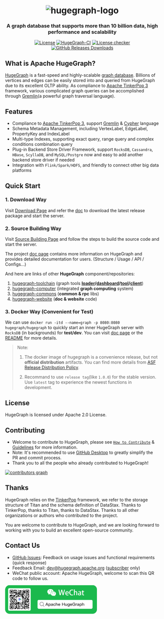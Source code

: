 <h1 align="center">
    <img width="720" alt="hugegraph-logo" src="https://github.com/apache/incubator-hugegraph/assets/38098239/e02ffaed-4562-486b-ba8f-e68d02bb0ea6" style="zoom:100%;" />
</h1>

<h3 align="center">A graph database that supports more than 10 billion data, high performance and scalability</h3>

<div align="center">

[![License](https://img.shields.io/badge/license-Apache%202-0E78BA.svg)](https://www.apache.org/licenses/LICENSE-2.0.html)
[![HugeGraph-CI](https://github.com/apache/incubator-hugegraph/actions/workflows/ci.yml/badge.svg)](https://github.com/apache/incubator-hugegraph/actions/workflows/ci.yml)
[![License checker](https://github.com/apache/incubator-hugegraph/actions/workflows/licence-checker.yml/badge.svg)](https://github.com/apache/incubator-hugegraph/actions/workflows/licence-checker.yml)
[![GitHub Releases Downloads](https://img.shields.io/github/downloads/apache/hugegraph/total.svg)](https://github.com/apache/hugegraph/releases)

</div>

## What is Apache HugeGraph?

[HugeGraph](https://hugegraph.apache.org/) is a fast-speed and highly-scalable [graph database](https://en.wikipedia.org/wiki/Graph_database). 
Billions of vertices and edges can be easily stored into and queried from HugeGraph due to its excellent OLTP ability. As compliance to [Apache TinkerPop 3](https://tinkerpop.apache.org/) framework, various complicated graph queries can be accomplished through [Gremlin](https://tinkerpop.apache.org/gremlin.html)(a powerful graph traversal language).


## Features

- Compliance to [Apache TinkerPop 3](https://tinkerpop.apache.org/), support [Gremlin](https://tinkerpop.apache.org/gremlin.html) & [Cypher](https://en.wikipedia.org/wiki/Cypher) language
- Schema Metadata Management, including VertexLabel, EdgeLabel, PropertyKey and IndexLabel
- Multi-type Indexes, supporting exact query, range query and complex conditions combination query
- Plug-in Backend Store Driver Framework, support `RocksDB`, `Cassandra`, `HBase`, `ScyllaDB`, and `MySQL/Postgre` now and easy to add another backend store driver if needed
- Integration with `Flink/Spark/HDFS`, and friendly to connect other big data platforms


## Quick Start

### 1. Download Way

Visit [Download Page](https://hugegraph.apache.org/docs/download/download/) and refer the [doc](https://hugegraph.apache.org/docs/quickstart/hugegraph-server/#32-download-the-binary-tar-tarball) 
to download the latest release package and start the server.

### 2. Source Building Way

Visit [Source Building Page](https://hugegraph.apache.org/docs/quickstart/hugegraph-server/#33-source-code-compilation) and follow the 
steps to build the source code and start the server.

The project [doc page](https://hugegraph.apache.org/docs/) contains more information on HugeGraph
and provides detailed documentation for users. (Structure / Usage / API / Configs...)

And here are links of other **HugeGraph** component/repositories:
1. [hugegraph-toolchain](https://github.com/apache/incubator-hugegraph-toolchain) (graph tools **[loader](https://github.com/apache/incubator-hugegraph-toolchain/tree/master/hugegraph-loader)/[dashboard](https://github.com/apache/incubator-hugegraph-toolchain/tree/master/hugegraph-hubble)/[tool](https://github.com/apache/incubator-hugegraph-toolchain/tree/master/hugegraph-tools)/[client](https://github.com/apache/incubator-hugegraph-toolchain/tree/master/hugegraph-client)**)
2. [hugegraph-computer](https://github.com/apache/incubator-hugegraph-computer) (integrated **graph computing** system)
3. [hugegraph-commons](https://github.com/apache/incubator-hugegraph-commons) (**common & rpc** libs)
4. [hugegraph-website](https://github.com/apache/incubator-hugegraph-doc) (**doc & website** code)

### 3. Docker Way (Convenient for Test)

We can use `docker run -itd --name=graph -p 8080:8080 hugegraph/hugegraph` to quickly start an inner 
HugeGraph server with `RocksDB` (in backgrounds) for **test/dev**.
You can visit [doc page](https://hugegraph.apache.org/docs/quickstart/hugegraph-server/#3-deploy) or the [README](hugegraph-server/hugegraph-dist/docker/READEME.md) for more details.

> Note:
>  
> 1. The docker image of hugegraph is a convenience release, but not **official distribution** artifacts. You can find more details from [ASF Release Distribution Policy](https://infra.apache.org/release-distribution.html#dockerhub).
> 
> 2. Recommand to use `release tag`(like `1.0.0`) for the stable version. Use `latest` tag to experience the newest functions in development.

## License

HugeGraph is licensed under Apache 2.0 License.


## Contributing

- Welcome to contribute to HugeGraph, please see [`How to Contribute`](CONTRIBUTING.md) & [Guidelines](https://hugegraph.apache.org/docs/contribution-guidelines/) for more information.  
- Note: It's recommended to use [GitHub Desktop](https://desktop.github.com/) to greatly simplify the PR and commit process.  
- Thank you to all the people who already contributed to HugeGraph!

[![contributors graph](https://contrib.rocks/image?repo=apache/hugegraph)](https://github.com/apache/incubator-hugegraph/graphs/contributors)


## Thanks

HugeGraph relies on the [TinkerPop](http://tinkerpop.apache.org) framework, we refer to the storage structure of Titan and the schema definition of DataStax. 
Thanks to TinkerPop, thanks to Titan, thanks to DataStax. Thanks to all other organizations or authors who contributed to the project.

You are welcome to contribute to HugeGraph, 
and we are looking forward to working with you to build an excellent open-source community.


## Contact Us

- [GitHub Issues](https://github.com/apache/incubator-hugegraph/issues): Feedback on usage issues and functional requirements (quick response)
 - Feedback Email: [dev@hugegraph.apache.org](mailto:dev@hugegraph.apache.org) ([subscriber](https://hugegraph.apache.org/docs/contribution-guidelines/subscribe/) only)
 - WeChat public account: Apache HugeGraph, welcome to scan this QR code to follow us.

 <img src="https://github.com/apache/incubator-hugegraph-doc/blob/master/assets/images/wechat.png?raw=true" alt="QR png" width="300"/>


